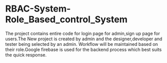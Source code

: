 # RBAC-System-Role_Based_control_System
The project contains entire code for login page for admin,sign up page for users.The New project is created by admin and the designer,developer and tester being selected by an admin. Workflow will be maintained based on their role.Google firebase is used for the backend process which best suits the quick response.
